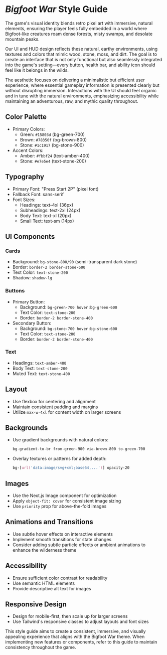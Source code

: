 # *Bigfoot War* Style Guide

The game's visual identity blends retro pixel art with immersive, natural elements, ensuring the player feels fully embedded in a world where Bigfoot-like creatures roam dense forests, misty swamps, and desolate mountain peaks.

Our UI and HUD design reflects these natural, earthy environments, using textures and colors that mimic wood, stone, moss, and dirt. The goal is to create an interface that is not only functional but also seamlessly integrated into the game's setting—every button, health bar, and ability icon should feel like it belongs in the wilds.

The aesthetic focuses on delivering a minimalistic but efficient user experience, where essential gameplay information is presented clearly but without disrupting immersion. Interactions with the UI should feel organic and in tune with the natural environments, emphasizing accessibility while maintaining an adventurous, raw, and mythic quality throughout.

## Color Palette

- Primary Colors: 
  - Green: `#15803d` (bg-green-700)
  - Brown: `#78350f` (bg-brown-800)
  - Stone: `#1c1917` (bg-stone-900)
- Accent Colors:
  - Amber: `#fbbf24` (text-amber-400)
  - Stone: `#e7e5e4` (text-stone-200)

## Typography

- Primary Font: "Press Start 2P" (pixel font)
- Fallback Font: sans-serif
- Font Sizes:
  - Headings: text-4xl (36px)
  - Subheadings: text-2xl (24px)
  - Body Text: text-xl (20px)
  - Small Text: text-sm (14px)

## UI Components

### Cards
- Background: `bg-stone-800/90` (semi-transparent dark stone)
- Border: `border-2 border-stone-600`
- Text Color: `text-stone-200`
- Shadow: `shadow-lg`

### Buttons
- Primary Button:
  - Background: `bg-green-700 hover:bg-green-600`
  - Text Color: `text-stone-200`
  - Border: `border-2 border-stone-400`
- Secondary Button:
  - Background: `bg-stone-700 hover:bg-stone-600`
  - Text Color: `text-stone-200`
  - Border: `border-2 border-stone-400`

### Text
- Headings: `text-amber-400`
- Body Text: `text-stone-200`
- Muted Text: `text-stone-400`

## Layout

- Use flexbox for centering and alignment
- Maintain consistent padding and margins
- Utilize `max-w-4xl` for content width on larger screens

## Backgrounds

- Use gradient backgrounds with natural colors:
  ```css
  bg-gradient-to-br from-green-900 via-brown-800 to-green-700
  ```
- Overlay textures or patterns for added depth:
  ```css
  bg-[url('data:image/svg+xml;base64,...')] opacity-20
  ```

## Images

- Use the Next.js Image component for optimization
- Apply `object-fit: cover` for consistent image sizing
- Use `priority` prop for above-the-fold images

## Animations and Transitions

- Use subtle hover effects on interactive elements
- Implement smooth transitions for state changes
- Consider adding subtle particle effects or ambient animations to enhance the wilderness theme

## Accessibility

- Ensure sufficient color contrast for readability
- Use semantic HTML elements
- Provide descriptive alt text for images

## Responsive Design

- Design for mobile-first, then scale up for larger screens
- Use Tailwind's responsive classes to adjust layouts and font sizes

This style guide aims to create a consistent, immersive, and visually appealing experience that aligns with the Bigfoot War theme. When implementing new features or components, refer to this guide to maintain consistency throughout the game.
